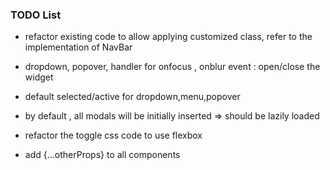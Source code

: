 ### TODO List
* refactor existing code to allow applying customized class, 
refer to the implementation of NavBar    
 
 * dropdown, popover, handler for onfocus , onblur event :  open/close the widget
 * default selected/active for dropdown,menu,popover
 * by default , all modals will be initially inserted => should be lazily loaded 
 * refactor the toggle css code to use flexbox 
 * add {...otherProps} to all components